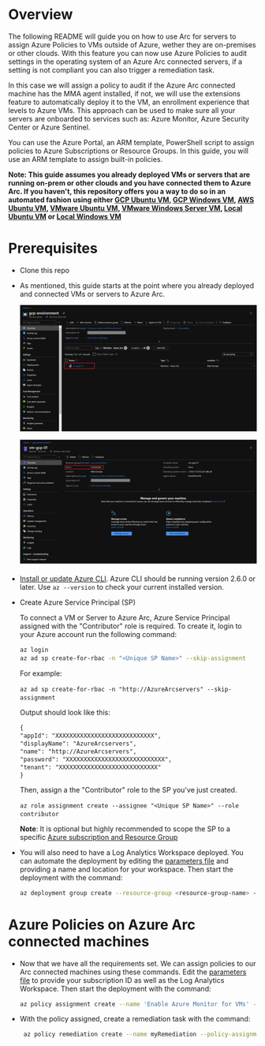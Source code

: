 # Overview

The following README will guide you on how to use Arc for servers to assign Azure Policies to VMs outside of Azure, wether they are on-premises or other clouds. With this feature you can now use Azure Policies to audit settings in the operating system of an Azure Arc connected servers, if a setting is not compliant you can also trigger a remediation task. 

In this case we will assign a policy to audit if the Azure Arc connected machine has the MMA agent installed, if not, we will use the extensions feature to automatically deploy it to the VM, an enrollment experience that levels to Azure VMs. This approach can be used to make sure all your servers are onboarded to services such as: Azure Monitor, Azure Security Center or Azure Sentinel. 

You can use the Azure Portal, an ARM template, PowerShell script to assign policies to Azure Subscriptions or Resource Groups. In this guide, you will use an ARM template to assign built-in policies. 

**Note: This guide assumes you already deployed VMs or servers that are running on-prem or other clouds and you have connected them to Azure Arc. If you haven't, this repository offers you a way to do so in an automated fashion using either [GCP Ubuntu VM](gcp_terraform_ubuntu.md), [GCP Windows VM](gcp_terraform_windows.md), [AWS Ubuntu VM](aws_terraform_ubuntu.md), [VMware Ubuntu VM](vmware_terraform_ubuntu.md), [VMware Windows Server VM](vmware_terraform_winsrv.md), [Local Ubuntu VM](local_vagrant_ubuntu.md) or [Local Windows VM](local_vagrant_windows.md)**

# Prerequisites

* Clone this repo

* As mentioned, this guide starts at the point where you already deployed and connected VMs or servers to Azure Arc.

    ![](../img/vm_policies/01.png)

    ![](../img/vm_policies/02.png)

  
* [Install or update Azure CLI](https://docs.microsoft.com/en-us/cli/azure/install-azure-cli?view=azure-cli-latest). Azure CLI should be running version 2.6.0 or later. Use ```az --version``` to check your current installed version.

* Create Azure Service Principal (SP)   

    To connect a VM or Server to Azure Arc, Azure Service Principal assigned with the "Contributor" role is required. To create it, login to your Azure account run the following command:

    ```bash
    az login
    az ad sp create-for-rbac -n "<Unique SP Name>" --skip-assignment
    ```

    For example:

    ```az ad sp create-for-rbac -n "http://AzureArcservers" --skip-assignment```

    Output should look like this:
    ```terminal
    {
    "appId": "XXXXXXXXXXXXXXXXXXXXXXXXXXXX",
    "displayName": "AzureArcservers",
    "name": "http://AzureArcservers",
    "password": "XXXXXXXXXXXXXXXXXXXXXXXXXXXX",
    "tenant": "XXXXXXXXXXXXXXXXXXXXXXXXXXXX"
    }
    ```

    Then, assign a the "Contributor" role to the SP you've just created.

    ```az role assignment create --assignee "<Unique SP Name>" --role contributor```
    
    **Note**: It is optional but highly recommended to scope the SP to a specific [Azure subscription and Resource Group](https://docs.microsoft.com/en-us/cli/azure/ad/sp?view=azure-cli-latest) 

* You will also need to have a Log Analytics Workspace deployed. You can automate the deployment by editing the [parameters file](../policies/arm/log_analytics-template.parameters.json) and providing a name and location for your workspace. Then start the deployment with the command: 

    ```bash
    az deployment group create --resource-group <resource-group-name> --template-file <path-to-template> --parameters <path-to-parametersfile>
    ```

# Azure Policies on Azure Arc connected machines

* Now that we have all the requirements set. We can assign policies to our Arc connected machines using these commands. Edit the [parameters file](../policies/arm/policy.json) to provide your subscription ID as well as the Log Analytics Workspace. Then start the deployment with the command: 

    ```bash
    az policy assignment create --name 'Enable Azure Monitor for VMs' --scope '/subscriptions/<subscription_id>/resourceGroups/<resource_group>' --policy-set-definition '55f3eceb-5573-4f18-9695-226972c6d74a' -p "<path_to_json>" --assign-identity --location "<region>"
    ```

* With the policy assigned, create a remediation task with the command: 

   ```bash
    az policy remediation create --name myRemediation --policy-assignment '/subscriptions/<subscriptionId>/providers/Microsoft.Authorization/policyAssignments/Enable Azure Monitor for VMs'
    ```
